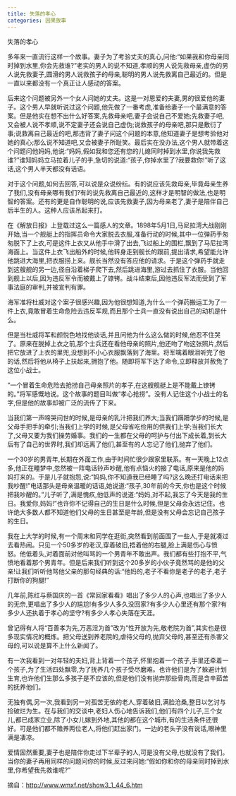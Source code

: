```yaml
---
title: 失落的孝心
categories: 因果故事
---
```


	   
失落的孝心

多年来一直流行这样一个故事。妻子为了考验丈夫的真心,问他:“如果我和你母亲同时掉到水里,你会先救谁?”老实的男人的说不知道,孝顺的男人说先救母亲,虚伪的男人说先救妻子,圆滑的男人说救孩子的母亲,聪明的男人说先救离自己最近的。但是一直以来都没有一个真正让人感动的答案。

后来这个问题被另外一个女人问她的丈夫。这是一对恩爱的夫妻,男的很爱他的妻子。这个男人早就听说过这个问题,他先做了一番考虑,准备给妻子一个最满意的答案。但是他实在想不出什么好答案,先救母亲吧,妻子会说自己不爱她;先救妻子吧,又会被人说不孝顺,说不定妻子还会说自己虚伪;说救孩子的母亲吧,那只是敷衍了事;说救离自己最近的吧,那违背了妻子问这个问题的本意,他知道妻子是想考验他对她的真心;那么说不知道吧,又会被妻子所耻笑。最后实在没办法,这个男人就带着这个问题问他妈妈,他说:“妈妈,假如我和您还有您的儿媳同时掉到水里,你说我先救谁?”谁知妈妈立马拉着儿子的手,急切的说道:“孩子,你掉水里了?我要救你!”听了这话,这个男人半天都没有话语。

对于这个问题,如何去回答,可以说是众说纷纭。有的说应该先救母亲,毕竟母亲生养了我们,没有母亲哪有我们?有的说先救离自己最近的,这样才是明智的做法,也是明智的答案。还有的更是自作聪明的说,应该先救妻子,因为母亲老了,妻子是陪伴自己后半生的人。这种人应该吊起来打。

在《解放日报》上登载过这么一篇感人的文章。1898年5月1日,马尼拉湾大战刚刚开始,当一个舰艇上的指挥员命令大家脱去衣服,准备行动的时候,其中一位弹药手匆匆脱下了上衣,可是这件上衣又从他手中滑了出去,飞过船上的围栏,飘到了马尼拉湾海面上。当这件上衣飞出船外的时候,他转身走到舰长的跟前,提出请求,希望能允许他跳进大海里,把衣服捞上来。舰长当然没有答应他的请求。于是这个弹药手就走到这艘舰的另一边,径自沿着梯子爬下去,然后跳进海里,游过去抓住了衣服。当他回到舰上以后,因为违反军令而被戴上了镣铐。战斗结束后,因他违反军法而受到了军事法庭的审判,并被宣判有罪。

海军准将杜威对这个案子很感兴趣,因为他很想知道,为什么一个弹药搬运工为了一件上衣,竟敢冒着生命危险去违反军规,而且那个士兵一直没有说出自己的动机是什么。

但是当杜威将军和颜悦色地找他谈话,并且问他为什么这么做的时候,他忍不住哭了。原来在脱掉上衣之前,那个士兵还在看他母亲的照片,他还吻了吻这张照片,然后把它放进了上衣的里兜,没想到不小心衣服飘落到了海里。将军噙着眼泪听完了他的话,然后将他从椅子上扶起来,拥抱了他。随即将军下达了命令,立即释放并赦免了这位小战士。

“一个冒着生命危险去抢捞自己母亲照片的孝子,在这艘舰艇上是不能戴上镣铐的。”将军感慨地说。这个故事的题目叫做“孝心抢捞”。没有人记住这个小战士的名字,但是他的故事却被广泛的流传了下来。

当我们第一声啼哭问世的时候,是母亲的乳汁把我们养大;当我们蹒跚学步的时候,是父母手把手的牵引;当我们上学的时候,是父母省吃俭用的供我们上学;当我们长大了,父母又要为我们操劳婚事。我们的一生都在父母的呵护与付出下成长着,到长大后有了自己的世界时,我们却远离了他们,甚至有的人忘记了他们,抛弃了他们。

一个30岁的男青年,长期在外面工作,由于时间忙很少跟家里联系。有一天晚上12点多,他正在睡梦中,忽然被一阵电话铃声吵醒,他有点恼火的接了电话,原来是他的妈妈打来的。于是儿子就抱怨,说:“妈妈,你不知道我已经睡了吗?这么晚还打电话来把我吵醒!”电话那头是母亲温暖的话语,她说道:“孩子,30年前的今天,你也是这个时候把我吵醒的。”儿子听了,满是愧疚,他低声的说道:“妈妈,对不起,我忘了今天是我的生日。我爱你,妈妈!”也许你不记得自己的生日是什么时候,但是父母会永远记住。也许绝大多数人都不知道他们父母的生日甚至是年龄,但是没有父母会忘记自己孩子的生日。

我在上大学的时候,有一个周末和同学在逛街,突然看到前面围了一些人,于是就凑过去看热闹。只见一个50多岁的老汉,穿着破旧,捂着他的右腿,脸上满是伤心与愤怒。他低着头,对着面前对他叫骂的一个男青年不敢出声。我们都有些打抱不平,气愤地看着那个男青年。但是后来我们听到这个20多岁的小伙子竟然骂的是他的父亲!让我们听听他骂他父亲的那句经典的话:“他妈的,老子不看你是老子的老子,老子打断你的狗腿!”

几年前,陈红与蔡国庆的一首《常回家看看》唱出了多少人的心声,也唱出了多少人的无奈,更唱出了多少人的尴尬!有多少人多久没回家?有多少人心里还有那个家?有多少人还执着于孝心的坚守?有多少人孝心失落在天涯。

曾记得有人将“百善孝为先,万恶淫为首”改为“性开放为先,敬老院为首”,其实也是很多现实情况的概炼。把父母送到养老院的,虐待父母的,抛弃父母的,甚至还有杀害父母的,可以说是算不上什么新闻了。

有一次我看到一对年轻的夫妇,背上背着一个孩子,怀里抱着一个孩子,手里还牵着一个孩子,为了生活四处飘零,为了抚养几个孩子受尽磨难。也许他们是为了躲避计划生育,也许他们生那么多孩子是不应该的,但是他们没有抛弃那些骨肉,而是含辛茹苦的抚养他们。

无独有偶,另一次,我看到另一对孤苦无依的老人,穿着破旧,满脸沧桑,整日以乞讨与捡破烂为生。在与我们的交谈中,老妇人伤心地告诉我们,他们有四个儿子,三个女儿,都已成家立业,除了小女儿嫁到外地,其他的都在这个城市,有的生活条件还很好。可是他们都不赡养两位老人,将他们赶出家门。一边的老头子没有说话,眼神里满是凄凉。

爱情固然重要,妻子也是陪伴你走过下半辈子的人,可是没有父母,也就没有了我们。当你的妻子再用同样的问题问你的时候,反过来问她:“假如你和你的母亲同时掉到水里,你希望我先救谁呢?”

摘自：http://www.wmxf.net/show3_1_44_6.htm